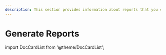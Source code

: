 ```yaml
---
description: This section provides information about reports that you can generate in Syskit Point.
---
```


# Generate Reports

import DocCardList from '@theme/DocCardList';

<DocCardList />